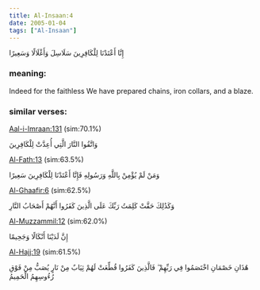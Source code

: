 ```yaml
---
title: Al-Insaan:4
date: 2005-01-04
tags: ["Al-Insaan"]
---
```

إِنَّا أَعْتَدْنَا لِلْكَافِرِينَ سَلَاسِلَ وَأَغْلَالًا وَسَعِيرًا
### meaning: 
Indeed for the faithless We have prepared chains, iron collars, and a blaze.
### similar verses: 

[Aal-i-Imraan:131](/3/131) (sim:70.1%)

وَاتَّقُوا النَّارَ الَّتِي أُعِدَّتْ لِلْكَافِرِينَ

[Al-Fath:13](/48/13) (sim:63.5%)

وَمَنْ لَمْ يُؤْمِنْ بِاللَّهِ وَرَسُولِهِ فَإِنَّا أَعْتَدْنَا لِلْكَافِرِينَ سَعِيرًا

[Al-Ghaafir:6](/40/6) (sim:62.5%)

وَكَذَٰلِكَ حَقَّتْ كَلِمَتُ رَبِّكَ عَلَى الَّذِينَ كَفَرُوا أَنَّهُمْ أَصْحَابُ النَّارِ

[Al-Muzzammil:12](/73/12) (sim:62.0%)

إِنَّ لَدَيْنَا أَنْكَالًا وَجَحِيمًا

[Al-Hajj:19](/22/19) (sim:61.5%)

هَٰذَانِ خَصْمَانِ اخْتَصَمُوا فِي رَبِّهِمْ ۖ فَالَّذِينَ كَفَرُوا قُطِّعَتْ لَهُمْ ثِيَابٌ مِنْ نَارٍ يُصَبُّ مِنْ فَوْقِ رُءُوسِهِمُ الْحَمِيمُ
